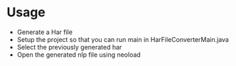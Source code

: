 # Usage

- Generate a Har file
- Setup the project so that you can run main in HarFileConverterMain.java
- Select the previously generated har
- Open the generated nlp file using neoload
